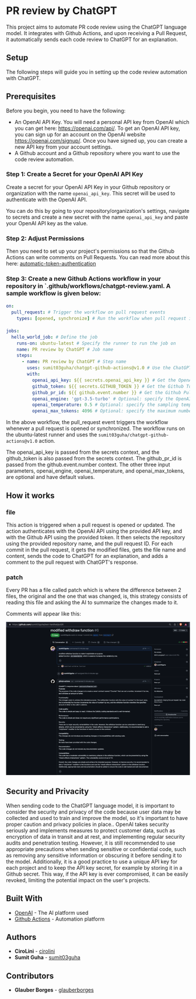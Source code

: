# PR review by ChatGPT

This project aims to automate PR code review using the ChatGPT language model. It integrates with Github Actions, and upon receiving a Pull Request, it automatically sends each code review to ChatGPT for an explanation.

## Setup

The following steps will guide you in setting up the code review automation with ChatGPT.

## Prerequisites

Before you begin, you need to have the following:

- An OpenAI API Key. You will need a personal API key from OpenAI which you can get here: <https://openai.com/api/>. To get an OpenAI API key, you can sign up for an account on the OpenAI website <https://openai.com/signup/>. Once you have signed up, you can create a new API key from your account settings.
- A Github account and a Github repository where you want to use the code review automation.

### Step 1: Create a Secret for your OpenAI API Key

Create a secret for your OpenAI API Key in your Github repository or organization with the name `openai_api_key`. This secret will be used to authenticate with the OpenAI API.

You can do this by going to your repository/organization's settings, navigate to secrets and create a new secret with the name `openai_api_key` and paste your OpenAI API key as the value.

### Step 2: Adjust Permissions

Then you need to set up your project's permissions so that the Github Actions can write comments on Pull Requests. You can read more about this here: [automatic-token-authentication](https://docs.github.com/en/actions/security-guides/automatic-token-authentication#modifying-the-permissions-for-the-github_token)

### Step 3: Create a new Github Actions workflow in your repository in `.github/workflows/chatgpt-review.yaml. A sample workflow is given below:

```yml
on:
  pull_request: # Trigger the workflow on pull request events
    types: [opened, synchronize] # Run the workflow when pull request is opened or synchronized

jobs:
  hello_world_job: # Define the job
    runs-on: ubuntu-latest # Specify the runner to run the job on
    name: PR review by ChatGPT # Job name
    steps:
      - name: PR review by ChatGPT # Step name
        uses: sumit03guha/chatgpt-github-actions@v1.0 # Use the ChatGPT Github Actions from sumit03guha repository
        with:
          openai_api_key: ${{ secrets.openai_api_key }} # Get the OpenAI API key from repository secrets
          github_token: ${{ secrets.GITHUB_TOKEN }} # Get the Github Token from repository secrets
          github_pr_id: ${{ github.event.number }} # Get the Github Pull Request ID from the Github event
          openai_engine: 'gpt-3.5-turbo' # Optional: specify the OpenAI engine to use. Default is "gpt-3.5-turbo"
          openai_temperature: 0.5 # Optional: specify the sampling temperature for OpenAI. Default is 0.5
          openai_max_tokens: 4096 # Optional: specify the maximum number of tokens to generate in OpenAI completion. Default is 4096
```

In the above workflow, the pull_request event triggers the workflow whenever a pull request is opened or synchronized. The workflow runs on the ubuntu-latest runner and uses the `sumit03guha/chatgpt-github-actions@v1.0` action.

The openai_api_key is passed from the secrets context, and the github_token is also passed from the secrets context. The github_pr_id is passed from the github.event.number context. The other three input parameters, openai_engine, openai_temperature, and openai_max_tokens, are optional and have default values.

## How it works

### file

This action is triggered when a pull request is opened or updated. The action authenticates with the OpenAI API using the provided API key, and with the Github API using the provided token. It then selects the repository using the provided repository name, and the pull request ID.
For each commit in the pull request, it gets the modified files, gets the file name and content, sends the code to ChatGPT for an explanation, and adds a comment to the pull request with ChatGPT's response.

### patch

Every PR has a file called patch which is where the difference between 2 files, the original and the one that was changed, is, this strategy consists of reading this file and asking the AI to summarize the changes made to it.

Comments will appear like this:

![chatgptcommentonpr](img/chatgpt-comment-on-pr.png 'ChatGPT comment on PR')

## Security and Privacity

When sending code to the ChatGPT language model, it is important to consider the security and privacy of the code because user data may be collected and used to train and improve the model, so it's important to have proper caution and privacy policies in place.. OpenAI takes security seriously and implements measures to protect customer data, such as encryption of data in transit and at rest, and implementing regular security audits and penetration testing. However, it is still recommended to use appropriate precautions when sending sensitive or confidential code, such as removing any sensitive information or obscuring it before sending it to the model. Additionally, it is a good practice to use a unique API key for each project and to keep the API key secret, for example by storing it in a Github secret. This way, if the API key is ever compromised, it can be easily revoked, limiting the potential impact on the user's projects.

## Built With

- [OpenAI](https://openai.com/) - The AI platform used
- [Github Actions](https://github.com/features/actions) - Automation platform

## Authors

- **CiroLini** - [cirolini](https://github.com/cirolini)
- **Sumit Guha** - [sumit03guha](https://gitub.com/sumit03guha)

## Contributors

- **Glauber Borges** - [glauberborges](https://github.com/glauberborges)

